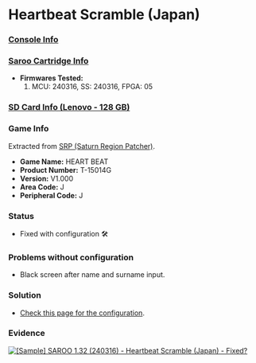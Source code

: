 # Heartbeat Scramble (Japan)

### [Console Info](../../../../Info/Consoles/VA13/README.md)

### [Saroo Cartridge Info](../../../../Info/Cartridges/RetroGameParadiseStore/1.32F/README.md)

- <b>Firmwares Tested:</b>
  1. MCU: 240316, SS: 240316, FPGA: 05

### [SD Card Info (Lenovo - 128 GB)](../../../../Info/SdCards/Lenovo/128GB/fat32/README.md)

### Game Info

Extracted from [SRP (Saturn Region Patcher)](https://segaxtreme.net/resources/saturn-region-patcher.81/download).

- <b>Game Name:</b> HEART BEAT
- <b>Product Number:</b> T-15014G
- <b>Version:</b> V1.000
- <b>Area Code:</b> J
- <b>Peripheral Code:</b> J

### Status

- Fixed with configuration :hammer_and_wrench:

### Problems without configuration

- Black screen after name and surname input.

### Solution

- [Check this page for the configuration](https://github.com/williamdsw/saroo-configuration-list/blob/master/J/T-15014G/README.md).

### Evidence

[![[Sample] SAROO 1.32 (240316) - Heartbeat Scramble (Japan) - Fixed?](https://img.youtube.com/vi/XnO39uyaT1U/0.jpg)](https://www.youtube.com/watch?v=XnO39uyaT1U)

